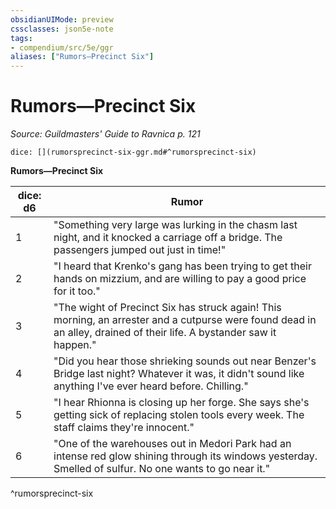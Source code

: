 ```yaml
---
obsidianUIMode: preview
cssclasses: json5e-note
tags:
- compendium/src/5e/ggr
aliases: ["Rumors—Precinct Six"]
---
```

# Rumors—Precinct Six
*Source: Guildmasters' Guide to Ravnica p. 121* 

`dice: [](rumorsprecinct-six-ggr.md#^rumorsprecinct-six)`

**Rumors—Precinct Six**

| dice: d6 | Rumor |
|----------|-------|
| 1 | "Something very large was lurking in the chasm last night, and it knocked a carriage off a bridge. The passengers jumped out just in time!" |
| 2 | "I heard that Krenko's gang has been trying to get their hands on mizzium, and are willing to pay a good price for it too." |
| 3 | "The wight of Precinct Six has struck again! This morning, an arrester and a cutpurse were found dead in an alley, drained of their life. A bystander saw it happen." |
| 4 | "Did you hear those shrieking sounds out near Benzer's Bridge last night? Whatever it was, it didn't sound like anything I've ever heard before. Chilling." |
| 5 | "I hear Rhionna is closing up her forge. She says she's getting sick of replacing stolen tools every week. The staff claims they're innocent." |
| 6 | "One of the warehouses out in Medori Park had an intense red glow shining through its windows yesterday. Smelled of sulfur. No one wants to go near it." |
^rumorsprecinct-six